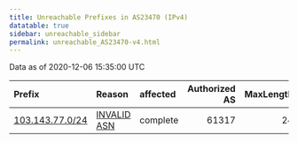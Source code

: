 ```yaml
---
title: Unreachable Prefixes in AS23470 (IPv4)
datatable: true
sidebar: unreachable_sidebar
permalink: unreachable_AS23470-v4.html
---
```


Data as of 2020-12-06 15:35:00 UTC


<div class="datatable-begin"></div>

| Prefix                                                   | Reason                                                                                                 | affected   |   Authorized AS |   MaxLength | Anchor                                       |   unreachable /24s |
|:---------------------------------------------------------|:-------------------------------------------------------------------------------------------------------|:-----------|----------------:|------------:|:---------------------------------------------|-------------------:|
| [103.143.77.0/24](https://stat.ripe.net/103.143.77.0/24) | [INVALID ASN](https://rpki-validator.ripe.net/announcement-preview?asn=AS23470&prefix=103.143.77.0/24) | complete   |           61317 |          24 | [APNIC](unreachable_APNIC_RPKI_Root-v4.html) |                  1 |

<div class="datatable-end"></div>